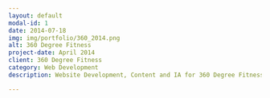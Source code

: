 ```yaml
---
layout: default
modal-id: 1
date: 2014-07-18
img: img/portfolio/360_2014.png
alt: 360 Degree Fitness
project-date: April 2014
client: 360 Degree Fitness
category: Web Development
description: Website Development, Content and IA for 360 Degree Fitness, Wellington, NZ. 

---
```

